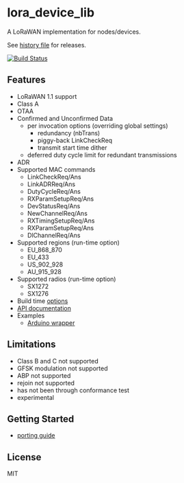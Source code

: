 lora_device_lib
===============

A LoRaWAN implementation for nodes/devices.

See [history file](history.md) for releases.

[![Build Status](https://travis-ci.org/cjhdev/lora_device_lib.svg?branch=master)](https://travis-ci.org/cjhdev/lora_device_lib)

## Features

- LoRaWAN 1.1 support 
- Class A
- OTAA
- Confirmed and Unconfirmed Data
    - per invocation options (overriding global settings)
        - redundancy (nbTrans)
        - piggy-back LinkCheckReq
        - transmit start time dither
    - deferred duty cycle limit for redundant transmissions
- ADR
- Supported MAC commands
    - LinkCheckReq/Ans
    - LinkADRReq/Ans
    - DutyCycleReq/Ans
    - RXParamSetupReq/Ans
    - DevStatusReq/Ans
    - NewChannelReq/Ans
    - RXTimingSetupReq/Ans
    - RXParamSetupReq/Ans
    - DlChannelReq/Ans
- Supported regions (run-time option)
    - EU_868_870
    - EU_433
    - US_902_928
    - AU_915_928
- Supported radios (run-time option)
    - SX1272
    - SX1276
- Build time [options](https://cjhdev.github.io/lora_device_lib_api/group__ldl__build__options.html)
- [API documentation](https://cjhdev.github.io/lora_device_lib_api/)
- Examples
    - [Arduino wrapper](bindings/arduino/output/arduino_ldl)
    
## Limitations

- Class B and C not supported
- GFSK modulation not supported
- ABP not supported
- rejoin not supported
- has not been through conformance test
- experimental

## Getting Started

- [porting guide](porting.md)

## License

MIT
